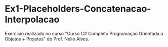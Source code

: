 # Ex1-Placeholders-Concatenacao-Interpolacao
Exercício realizado no curso "Curso C# Completo Programação Orientada a Objetos + Projetos" do Prof. Nelio Alves.

